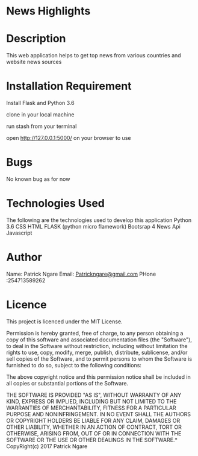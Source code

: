 # News Highlights

# Description
This web application helps to get top news from various countries and website news sources 

# Installation Requirement 
 Install Flask and Python 3.6

 clone in your local machine 

 run stash from your terminal

 open http://127.0.0.1:5000/ on your browser to use
  
  
# Bugs
No known bug as for now

# Technologies Used
The following are the technologies used to develop this application
Python 3.6
CSS
HTML
FLASK (python micro flamework) 
Bootsrap 4
News Api
Javascript

# Author
Name: Patrick Ngare
Email: Patrickngare@gmail.com
PHone :254713589262

# Licence
This project is licenced under the MIT License.

Permission is hereby granted, free of charge, to any person obtaining a copy of this software and associated documentation files (the "Software"), to deal in the Software without restriction, including without limitation the rights to use, copy, modify, merge, publish, distribute, sublicense, and/or sell copies of the Software, and to permit persons to whom the Software is furnished to do so, subject to the following conditions:

The above copyright notice and this permission notice shall be included in all copies or substantial portions of the Software.

THE SOFTWARE IS PROVIDED "AS IS", WITHOUT WARRANTY OF ANY KIND, EXPRESS OR IMPLIED, INCLUDING BUT NOT LIMITED TO THE WARRANTIES OF MERCHANTABILITY, FITNESS FOR A PARTICULAR PURPOSE AND NONINFRINGEMENT. IN NO EVENT SHALL THE AUTHORS OR COPYRIGHT HOLDERS BE LIABLE FOR ANY CLAIM, DAMAGES OR OTHER LIABILITY, WHETHER IN AN ACTION OF CONTRACT, TORT OR OTHERWISE, ARISING FROM, OUT OF OR IN CONNECTION WITH THE SOFTWARE OR THE USE OR OTHER DEALINGS IN THE SOFTWARE.*
CopyRight(c) 2017 Patrick Ngare


